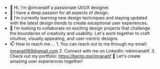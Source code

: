 - 👋 Hi, I’m @imranatif a passionate UI/UX designer.
- 👀 I have a deep passion for all aspects of design.
- 🌱 I’m currently learning new design techniques and staying updated with the latest design trends to create exceptional user experiences.
- 💞️ I’m looking to collaborate on exciting design projects that challenge the boundaries of creativity and usability. Let's work together to craft intuitive, visually appealing, and user-centric designs.
- 📫 How to reach me ... 
             1. You can reach out to me through my email: imranatif89@gmail.com
             2. Connect with me on LinkedIn: mkimranatif.
             3. Check out my portfolio: https://bento.me/imranatif
  💼 Let's create amazing user experiences together!

<!---
mkimranatif/mkimranatif is a ✨ special ✨ repository because its `README.md` (this file) appears on your GitHub profile.
You can click the Preview link to take a look at your changes.
--->
